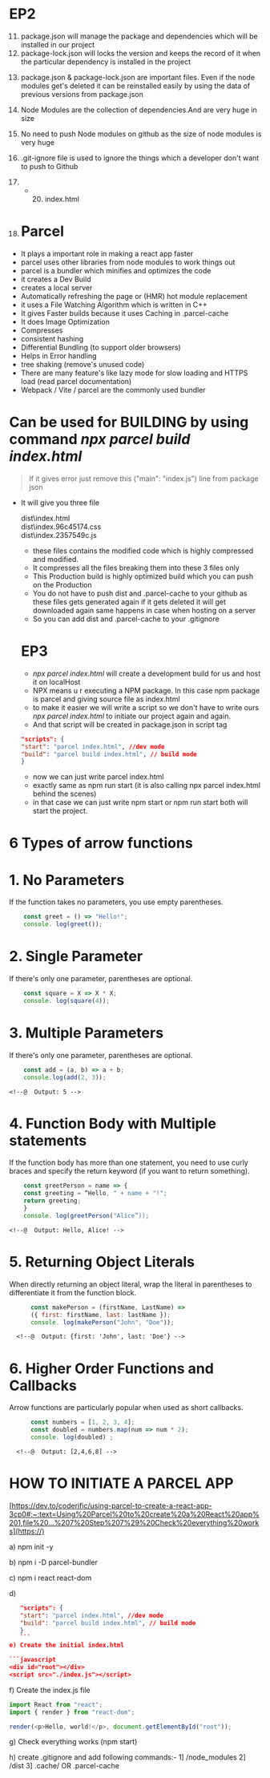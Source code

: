 # EP2

11) package.json will manage the package and dependencies which will be installed in our project
12) package-lock.json will locks the version and keeps the record of it when the particular dependency is installed in the project
13. package.json & package-lock.json are important files. Even if the node modules get's deleted it can be reinstalled easily by using the data of previous versions from package.json
14. Node Modules are the collection of dependencies.And are very huge in size
15. No need to push Node modules on github as the size of node modules is very huge
16. .git-ignore file is used to ignore the things which a developer don't want to push to Github
17. - 20. index.html

21. # Parcel

- It plays a important role in making a react app faster
- parcel uses other libraries from node modules to work things out
- parcel is a bundler which minifies and optimizes the code
- it creates a Dev Build
- creates a local server
- Automatically refreshing the page or (HMR) hot module replacement
- it uses a File Watching Algorithm which is written in C++
- It gives Faster builds because it uses Caching in .parcel-cache
- It does Image Optimization
- Compresses
- consistent hashing
- Differential Bundling (to support older browsers)
- Helps in Error handling
- tree shaking (remove's unused code)
- There are many feature's like lazy mode for slow loading and HTTPS load (read parcel documentation)
- Webpack / Vite / parcel are the commonly used bundler

# Can be used for BUILDING by using command _npx parcel build index.html_

> If it gives error just remove this ("main": "index.js") line from package json

- It will give you three file

  dist\index.html  
   dist\index.96c45174.css  
   dist\index.2357549c.js

  - these files contains the modified code which is highly compressed and modified.
  - It compresses all the files breaking them into these 3 files only
  - This Production build is highly optimized build which you can push on the Production

  * You do not have to push dist and .parcel-cache to your github as these files gets generated again if it gets deleted it will get downloaded again same happens in case when hosting on a server
  * So you can add dist and .parcel-cache to your .gitignore

   # EP3
    - *npx parcel index.html* will create a development build for us and host it on localHost
    - NPX means u r executing a NPM package. In this case npm package is parcel and giving source file as index.html
    - to make it easier we will write a script so we don't have to write ours *npx parcel index.html* to initiate our project again and again.
    - And that script will be created in package.json in script tag
    ```JSON
    "scripts": {
    "start": "parcel index.html", //dev mode
    "build": "parcel build index.html", // build mode
    }
    ```
    - now we can just write parcel index.html
    - exactly same as npm run start (it is also calling npx parcel index.html behind the scenes)
    - in that case we can just write npm start or npm run start both will start the project.


# 6 Types of arrow functions

# 1. No Parameters
   If the function takes no parameters, you use empty parentheses.

```javascript 
    const greet = () => "Hello!";
    console. log(greet()); 
```
  <!--@  Output: Hello! -->

# 2. Single Parameter
   If there's only one parameter, parentheses are optional.

```javascript 
    const square = X => X * X;
    console. log(square(4));
```
   <!--@  Output: 16 -->


# 3. Multiple Parameters
   If there's only one parameter, parentheses are optional.

```javascript 
    const add = (a, b) => a + b;
    console.log(add(2, 3));
```
    <!--@  Output: 5 -->


# 4. Function Body with Multiple statements
   If the function body has more than one statement, you need to use curly braces and specify the return keyword (if you want to return something).

```javascript 
    const greetPerson = name => {
    const greeting = “Hello, " + name + "!";
    return greeting;
    }
    console. log(greetPerson("Alice”));
```
    <!--@  Output: Hello, Alice! -->

# 5. Returning Object Literals
   When directly returning an object literal, wrap the literal in parentheses to differentiate it from the function block.

```javascript 
      const makePerson = (firstName, LastName) =>
      ({ first: firstName, last: lastName });
      console. log(makePerson("John", "Doe"));
```
      <!--@  Output: {first: 'John', last: 'Doe'} -->

# 6. Higher Order Functions and Callbacks
   Arrow functions are particularly popular when used as short callbacks.

```javascript 
      const numbers = [1, 2, 3, 4];
      const doubled = numbers.map(num => num * 2);
      console. log(doubled) ;
```
      <!--@  Output: [2,4,6,8] -->
      
# HOW TO INITIATE A PARCEL APP

[https://dev.to/coderific/using-parcel-to-create-a-react-app-3cp0#:~:text=Using%20Parcel%20to%20create%20a%20React%20app%201,file%20...%207%20Step%207%29%20Check%20everything%20works](https://)

a) npm init -y
    <!-- Choose following before installing node modules
         package name: (leave as it is)
         version: (leave as it is)
         description: (leave as it is)
         entry point: (leave as it is)
         test command: jest
         git repository: (https://github.com/AmanSuryavanshi-1/Food_Clone.git)
         keywords: React, AmanSuryavanshi
         author: Aman Suryavanshi (AS)
         license:(ISC)                                                       -->

b) npm i -D parcel-bundler

c) npm i react react-dom

d) <!--^ Open the package.json file, and in the "scripts" section add the following "start" script. -->

   ```JSON
      "scripts": {
      "start": "parcel index.html", //dev mode
      "build": "parcel build index.html", // build mode
      }
      ```
e) Create the initial index.html

```javascript
<div id="root"></div>
<script src="./index.js"></script>
```

f) Create the index.js file

```javascript
import React from "react";
import { render } from "react-dom";

render(<p>Hello, world!</p>, document.getElementById("root"));
```

g) Check everything works (npm start)

h) create .gitignore and add following commands:-
      1] /node_modules
      2] /dist
      3] .cache/ OR .parcel-cache
        

